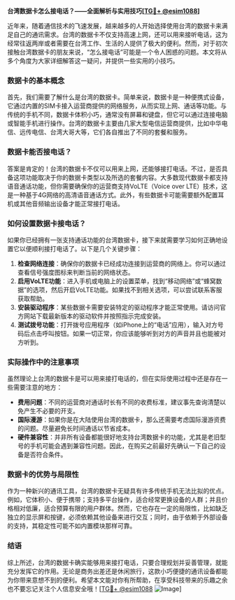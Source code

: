 **台湾数据卡怎么接电话？——全面解析与实用技巧[[TG💪+ @esim1088](https://t.me/s/esim1088)]**

近年来，随着通信技术的飞速发展，越来越多的人开始选择使用台湾的数据卡来满足自己的通讯需求。台湾的数据卡不仅支持高速上网，还可以用来接听电话，这为经常往返两岸或者需要在台湾工作、生活的人提供了极大的便利。然而，对于初次接触台湾数据卡的朋友来说，“怎么接电话”可能是一个令人困惑的问题。本文将从多个角度为大家详细解答这一疑问，并提供一些实用的小技巧。

### 数据卡的基本概念

首先，我们需要了解什么是台湾的数据卡。简单来说，数据卡是一种便携式设备，它通过内置的SIM卡接入运营商提供的网络服务，从而实现上网、通话等功能。与传统的手机不同，数据卡体积小巧，通常没有屏幕和键盘，但它可以通过连接电脑或智能手机进行操作。台湾的数据卡主要由几家大型电信运营商提供，比如中华电信、远传电信、台湾大哥大等，它们各自推出了不同的套餐和服务。

### 数据卡能否接电话？

答案是肯定的！台湾的数据卡不仅可以用来上网，还能够接打电话。不过，是否具备这项功能取决于你的数据卡类型以及所选的套餐内容。大多数现代数据卡都支持语音通话功能，但你需要确保你的运营商支持VoLTE（Voice over LTE）技术，这是一种基于4G网络的高清语音通话方式。此外，有些数据卡可能需要额外配置耳机或其他音频输出设备才能正常接打电话。

### 如何设置数据卡接电话？

如果你已经拥有一张支持通话功能的台湾数据卡，接下来就需要学习如何正确地设置它以便顺利接打电话了。以下是几个关键步骤：

1. **检查网络连接**：确保你的数据卡已经成功连接到运营商的网络上。你可以通过查看信号强度图标来判断当前的网络状态。
2. **启用VoLTE功能**：进入手机或电脑上的设置菜单，找到“移动网络”或“蜂窝数据”的选项，然后开启VoLTE功能。如果找不到相关选项，可以尝试联系客服获取帮助。
3. **安装驱动程序**：某些数据卡需要安装特定的驱动程序才能正常使用。请访问官方网站下载最新版本的驱动软件并按照指示完成安装。
4. **测试拨号功能**：打开拨号应用程序（如iPhone上的“电话”应用），输入对方号码后点击呼叫按钮。如果一切正常，你应该能够听到对方的声音并且也能被对方听到。

### 实际操作中的注意事项

虽然理论上台湾的数据卡是可以用来接打电话的，但在实际使用过程中还是存在一些需要注意的地方：

- **费用问题**：不同的运营商对通话时长有不同的收费标准，建议事先查询清楚以免产生不必要的开支。
- **国际漫游**：如果你是在大陆使用台湾的数据卡，那么还需要考虑国际漫游资费的问题。尽量避免长时间通话以节省成本。
- **硬件兼容性**：并非所有设备都能很好地支持台湾数据卡的功能，尤其是老旧型号的手机可能会遇到兼容性问题。因此，在购买之前最好先确认一下自己的设备是否符合条件。

### 数据卡的优势与局限性

作为一种新兴的通讯工具，台湾的数据卡无疑具有许多传统手机无法比拟的优点。例如，它体积小、便于携带；支持多平台操作，适合经常更换设备的人群；并且价格相对低廉，适合预算有限的用户群体。然而，它也存在一定的局限性，比如缺乏独立的显示屏和按键，必须依赖其他设备来进行交互；同时，由于依赖于外部设备的支持，其稳定性可能不如内置模块那样可靠。

### 结语

综上所述，台湾的数据卡确实能够用来接打电话，只要合理规划并妥善管理，就能充分发挥它的作用。无论是商务出差还是休闲旅行，这款小巧便捷的通讯设备都能为你带来意想不到的便利。希望本文能对你有所帮助，在享受科技带来的乐趣之余也不要忘记关注个人信息安全哦！[[TG💪+ @esim1088](https://t.me/s/esim1088) ![Image](https://i.postimg.cc/4NQfJmqS/Snipaste-2025-05-13-00-14-12.png)]